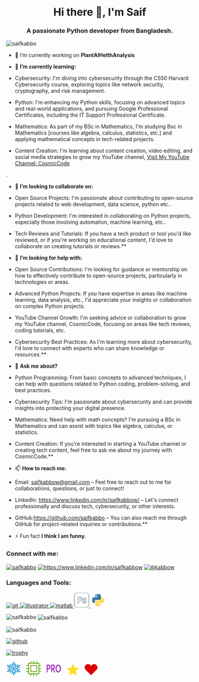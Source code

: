 <h1 align="center">Hi there 👋, I'm Saif</h1>
<h3 align="center">A passionate Python developer from Bangladesh.</h3>

<p align="left"> <img src="https://komarev.com/ghpvc/?username=saifkabbo&label=Profile%20views&color=0e75b6&style=flat" alt="saifkabbo" /> </p>

- 🔭 I’m currently working on **PlantAIHelthAnalysis**

- 🌱 **I’m currently learning:**
- Cybersecurity: I'm diving into cybersecurity through the CS50 Harvard Cybersecurity course, exploring topics like network security, cryptography, and risk management.
- Python: I'm enhancing my Python skills, focusing on advanced topics and real-world applications, and pursuing Google Professional Certificates, including the IT Support Professional Certificate.
- Mathematics: As part of my BSc in Mathematics, I'm studying Bsc in Mathematics [courses like algebra, calculus, statistics, etc.] and applying mathematical concepts in tech-related projects.
- Content Creation: I'm learning about content creation, video editing, and social media strategies to grow my YouTube channel, <a href="https://www.youtube.com/channel/UC5XR1w1ojp08Ino6Gd-1r5w" target="_blank">
    Visit My YouTube Channel: CosmicCode
</a>

.

- 👯 **I’m looking to collaborate on:**
- Open Source Projects: I'm passionate about contributing to open-source projects related to web development, data science, python etc..
- Python Development: I'm interested in collaborating on Python projects, especially those involving automation, machine learning, etc..
- Tech Reviews and Tutorials: If you have a tech product or tool you'd like reviewed, or if you're working on educational content, I'd love to collaborate on creating tutorials or reviews.**

- 🤝 **I’m looking for help with:**
- Open Source Contributions: I'm looking for guidance or mentorship on how to effectively contribute to open-source projects, particularly in technologies or areas.
- Advanced Python Projects: If you have expertise in areas like machine learning, data analysis, etc., I'd appreciate your insights or collaboration on complex Python projects.
- YouTube Channel Growth: I'm seeking advice or collaboration to grow my YouTube channel, CosmicCode, focusing on areas like tech reviews, coding tutorials, etc.
- Cybersecurity Best Practices: As I'm learning more about cybersecurity, I'd love to connect with experts who can share knowledge or resources.**

- 💬 **Ask me about?**
- Python Programming: From basic concepts to advanced techniques, I can help with questions related to Python coding, problem-solving, and best practices.
- Cybersecurity Tips: I'm passionate about cybersecurity and can provide insights into protecting your digital presence.
- Mathematics: Need help with math concepts? I'm pursuing a BSc in Mathematics and can assist with topics like algebra, calculus, or statistics.
- Content Creation: If you're interested in starting a YouTube channel or creating tech content, feel free to ask me about my journey with CosmicCode.**

- 📫 **How to reach me:**
- Email: saifkabbow@gmail.com – Feel free to reach out to me for collaborations, questions, or just to connect!
- LinkedIn: https://www.linkedin.com/in/saifkabbow/ – Let's connect professionally and discuss tech, cybersecurity, or other interests.
- GitHub:https://github.com/saifkabbo – You can also reach me through GitHub for project-related inquiries or contributions.**

- ⚡ Fun fact **I think I am funny.**

<h3 align="left">Connect with me:</h3>
<p align="left">
<a href="https://twitter.com/saifkabbo" target="blank"><img align="center" src="https://raw.githubusercontent.com/rahuldkjain/github-profile-readme-generator/master/src/images/icons/Social/twitter.svg" alt="saifkabbo" height="30" width="40" /></a>
<a href="https://linkedin.com/in/https://www.linkedin.com/in/saifkabbow" target="blank"><img align="center" src="https://raw.githubusercontent.com/rahuldkjain/github-profile-readme-generator/master/src/images/icons/Social/linked-in-alt.svg" alt="https://www.linkedin.com/in/saifkabbow" height="30" width="40" /></a>
<a href="https://discord.gg/@kabbow" target="blank"><img align="center" src="https://raw.githubusercontent.com/rahuldkjain/github-profile-readme-generator/master/src/images/icons/Social/discord.svg" alt="@kabbow" height="30" width="40" /></a>
</p>

<h3 align="left">Languages and Tools:</h3>
<p align="left"> <a href="https://git-scm.com/" target="_blank" rel="noreferrer"> <img src="https://www.vectorlogo.zone/logos/git-scm/git-scm-icon.svg" alt="git" width="40" height="40"/> </a> <a href="https://www.adobe.com/in/products/illustrator.html" target="_blank" rel="noreferrer"> <img src="https://www.vectorlogo.zone/logos/adobe_illustrator/adobe_illustrator-icon.svg" alt="illustrator" width="40" height="40"/> </a> <a href="https://www.mathworks.com/" target="_blank" rel="noreferrer"> <img src="https://upload.wikimedia.org/wikipedia/commons/2/21/Matlab_Logo.png" alt="matlab" width="40" height="40"/> </a> <a href="https://www.photoshop.com/en" target="_blank" rel="noreferrer"> <img src="https://raw.githubusercontent.com/devicons/devicon/master/icons/photoshop/photoshop-line.svg" alt="photoshop" width="40" height="40"/> </a> <a href="https://www.python.org" target="_blank" rel="noreferrer"> <img src="https://raw.githubusercontent.com/devicons/devicon/master/icons/python/python-original.svg" alt="python" width="40" height="40"/> </a> </p>

<p><img align="left" src="https://github-readme-stats.vercel.app/api/top-langs?username=saifkabbo&show_icons=true&locale=en&layout=compact" alt="saifkabbo" /></p>

<p>&nbsp;<img align="center" src="https://github-readme-stats.vercel.app/api?username=saifkabbo&show_icons=true&locale=en" alt="saifkabbo" /></p>

<p><img align="center" src="https://github-readme-streak-stats.herokuapp.com/?user=saifkabbo&" alt="saifkabbo" /></p>

[<img src='https://cdn.jsdelivr.net/npm/simple-icons@3.0.1/icons/github.svg' alt='github' height='40'>](https://github.com/saifkabbo)  

[![trophy](https://github-profile-trophy.vercel.app/?username=saifkabbo)](https://github.com/ryo-ma/github-profile-trophy)

<a href='https://archiveprogram.github.com/'><img src='https://raw.githubusercontent.com/acervenky/animated-github-badges/master/assets/acbadge.gif' width='40' height='40'></a> <a href='https://docs.github.com/en/developers'><img src='https://raw.githubusercontent.com/acervenky/animated-github-badges/master/assets/devbadge.gif' width='40' height='40'></a> <a href='https://github.com/pricing'><img src='https://raw.githubusercontent.com/acervenky/animated-github-badges/master/assets/pro.gif' width='40' height='40'></a> <a href='https://stars.github.com/'><img src='https://raw.githubusercontent.com/acervenky/animated-github-badges/master/assets/starbadge.gif' width='35' height='35'></a> <a href='https://docs.github.com/en/github/supporting-the-open-source-community-with-github-sponsors'><img src='https://raw.githubusercontent.com/acervenky/animated-github-badges/master/assets/sponsorbadge.gif' width='35' height='35'></a>
<!---
saifkabbo/saifkabbo is a ✨ special ✨ repository because its `README.md` (this file) appears on your GitHub profile.
You can click the Preview link to take a look at your changes.
--->
